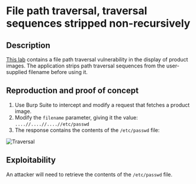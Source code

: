 # File path traversal, traversal sequences stripped non-recursively

## Description

[This lab](https://portswigger.net/web-security/file-path-traversal/lab-sequences-stripped-non-recursively) contains a file path traversal vulnerability in the display of product images. The application strips path traversal sequences from the user-supplied filename before using it.

## Reproduction and proof of concept

1. Use Burp Suite to intercept and modify a request that fetches a product image.
2. Modify the `filename` parameter, giving it the value: `....//....//....//etc/passwd`
3. The response contains the contents of the `/etc/passwd` file:

![Traversal](/_static/images/traversal3.png)

## Exploitability

An attacker will need to retrieve the contents of the `/etc/passwd` file.
